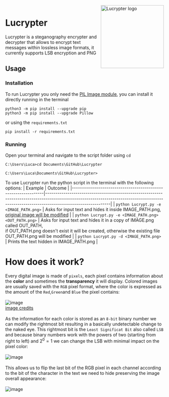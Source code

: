 <a>
    <img src="https://i.imgur.com/MYoL8dH.png" alt="Lucrypter logo" title="Lucrypter" align="right" height="200" />
</a>



# Lucrypter
Lucrypter is a steganography encrypter and decrypter that allows to encrypt text messages within lossless image formats, it currently supports LSB encryption and PNG

## Usage
### Installation
To run Lucrypter you only need the [PIL Image module](https://pillow.readthedocs.io/en/stable/reference/Image.html), you can install it directly running in the terminal 
```
python3 -m pip install --upgrade pip
python3 -m pip install --upgrade Pillow
```
or using the `requirements.txt`
```
pip install -r requirements.txt
```
### Running
Open your terminal and navigate to the script folder using `cd`
```
C:\Users\Luca>cd Documents\GitHub\Lucrypter

C:\Users\Luca\Documents\GitHub\Lucrypter> 
```

To use Lucrypter run the python script in the terminal with the following options:
| Example                                                        | Outcome                                                                                                                                                                                    |
|----------------------------------------------------------------|--------------------------------------------------------------------------------------------------------------------------------------------------------------------------------------------|
| `python Lucrypt.py -e <IMAGE_PATH.png>`                        | Asks for input text and hides it inside IMAGE_PATH.png, <u>original image will be modified</u>                                                                                                    |
| `python Lucrypt.py -e <IMAGE_PATH.png> <OUT_PATH.png>`         | Asks for input text and hides it in a copy of IMAGE.png called OUT_PATH, <br> if OUT_PATH.png  doesn't exist it will be created, otherwise the existing file OUT_PATH.png will be modified |
| `python Lucrypt.py -d <IMAGE_PATH.png>`                        | Prints the text hidden in IMAGE_PATH.png                                                                                                                                                   |

# How does it work?
Every digital image is made of `pixels`, each pixel contains information about the **color** and sometimes
the **transparency** it will display. Colored images are usually saved with the `RGB` pixel format, where
the color is expressed as the amount of the `Red`,`Green`and `Blue` the pixel contains:<br><br>
![image](https://github.com/Green-H/Lucrypter/assets/93196082/da38d64d-b38d-4bff-9c6e-9f5b9cf8b460) <br> [image credits](https://www.researchgate.net/publication/346669123_LSB_Steganography_Using_Pixel_Locator_Sequence_with_AES)<br><br>
As the information for each color is stored as an `8-bit` binary number we can modify the rightmost bit resulting in a basically undetectable change to the naked eye. This rightmost bit is the `Least Significat Bit` also called `LSB` and
because binary numbers work with the powers of two (starting from right to left) and $2^0=1$ we can change the LSB with minimal impact on the pixel color:<br><br>
![image](https://github.com/Green-H/Lucrypter/assets/93196082/8ab4a650-7a0c-44c4-960b-a69b718844b1)<br><br>
This allows us to flip the last bit of the RGB pixel in each channel according to the bit of the character in the text we need to hide preserving the image overall appearance: <br><br>
![image](https://github.com/Green-H/Lucrypter/assets/93196082/bdd21c5f-54d1-4a12-859c-37e31cd83a92)<br><br>





